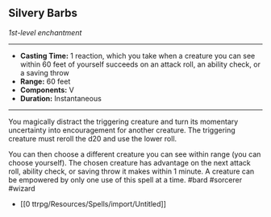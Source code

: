 ## Silvery Barbs
*1st-level enchantment*
___
- **Casting Time:** 1 reaction, which you take when a creature you can see within 60 feet of yourself succeeds on an attack roll, an ability check, or a saving throw
- **Range:** 60 feet
- **Components:** V
- **Duration:** Instantaneous
---
You magically distract the triggering creature and turn its momentary uncertainty into encouragement for another creature. The triggering creature must reroll the d20 and use the lower roll.

You can then choose a different creature you can see within range (you can choose yourself). The chosen creature has advantage on the next attack roll, ability check, or saving throw it makes within 1 minute. A creature can be empowered by only one use of this spell at a time.
#bard #sorcerer #wizard
- [[0 ttrpg/Resources/Spells/import/Untitled]]